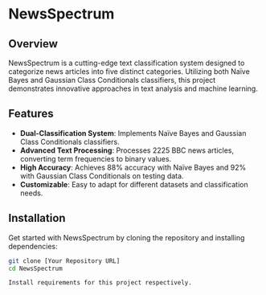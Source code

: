 
# NewsSpectrum

## Overview
NewsSpectrum is a cutting-edge text classification system designed to categorize news articles into five distinct categories. Utilizing both Naïve Bayes and Gaussian Class Conditionals classifiers, this project demonstrates innovative approaches in text analysis and machine learning.

## Features
- **Dual-Classification System**: Implements Naïve Bayes and Gaussian Class Conditionals classifiers.
- **Advanced Text Processing**: Processes 2225 BBC news articles, converting term frequencies to binary values.
- **High Accuracy**: Achieves 88% accuracy with Naïve Bayes and 92% with Gaussian Class Conditionals on testing data.
- **Customizable**: Easy to adapt for different datasets and classification needs.

## Installation
Get started with NewsSpectrum by cloning the repository and installing dependencies:

```bash
git clone [Your Repository URL]
cd NewsSpectrum

Install requirements for this project respectively.
